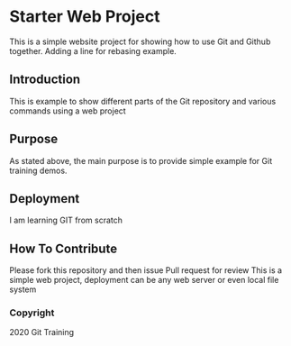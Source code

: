 # Starter Web Project
This is a simple website project for showing how to use Git and Github together.
Adding a line for rebasing example.

## Introduction 

This is example to show different parts of the Git repository and various commands using a web project
## Purpose

As stated above, the main purpose is to provide simple example for Git training demos.
## Deployment
I am learning GIT from scratch

## How To Contribute

Please fork this repository and then issue Pull request for review
This is a simple web project, deployment can be any web server or even local file system

### Copyright
2020 Git Training